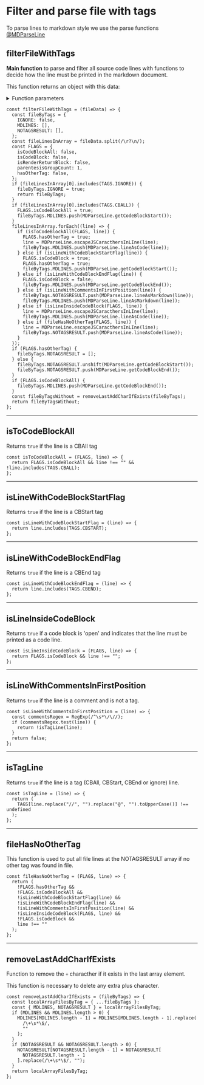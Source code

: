  # Filter and parse file with tags

To parse lines to markdown style we use the parse functions [@MDParseLine](./mdParseLine.md)

 ## filterFileWithTags

 **Main function** to parse and filter all source code lines with functions to decide how the line must be printed in the markdown document.

 This function returns an object with this data:

<details>

<summary>Function parameters</summary>

<br>

 - IGNORE  - `boolean` - that indicates no line was parsed to markdown

 - MDLINES - `array`   - array with all markdown lines filter by tags

 - NOTAGSRESULT - `array` - array with all lines as block code if no tags was found in source code

</details>

```
const filterFileWithTags = (fileData) => {
  const fileByTags = {
    IGNORE: false,
    MDLINES: [],
    NOTAGSRESULT: [],
  };
  const fileLinesInArray = fileData.split(/\r?\n/);
  const FLAGS = {
    isCodeBlockAll: false,
    isCodeBlock: false,
    isRenderReturnBlock: false,
    parentesisGroupCount: 1,
    hasOtherTag: false,
  };
  if (fileLinesInArray[0].includes(TAGS.IGNORE)) {
    fileByTags.IGNORE = true;
    return fileByTags;
  }
  if (fileLinesInArray[0].includes(TAGS.CBALL)) {
    FLAGS.isCodeBlockAll = true;
    fileByTags.MDLINES.push(MDParseLine.getCodeBlockStart());
  }
  fileLinesInArray.forEach((line) => {
    if (isToCodeBlockAll(FLAGS, line)) {
      FLAGS.hasOtherTag = true;
      line = MDParseLine.escapeJSCaracthersInLIne(line);
      fileByTags.MDLINES.push(MDParseLine.lineAsCode(line));
    } else if (isLineWithCodeBlockStartFlag(line)) {
      FLAGS.isCodeBlock = true;
      FLAGS.hasOtherTag = true;
      fileByTags.MDLINES.push(MDParseLine.getCodeBlockStart());
    } else if (isLineWithCodeBlockEndFlag(line)) {
      FLAGS.isCodeBlock = false;
      fileByTags.MDLINES.push(MDParseLine.getCodeBlockEnd());
    } else if (isLineWithCommentsInFirstPosition(line)) {
      fileByTags.NOTAGSRESULT.push(MDParseLine.lineAsMarkdown(line));
      fileByTags.MDLINES.push(MDParseLine.lineAsMarkdown(line));
    } else if (isLineInsideCodeBlock(FLAGS, line)) {
      line = MDParseLine.escapeJSCaracthersInLIne(line);
      fileByTags.MDLINES.push(MDParseLine.lineAsCode(line));
    } else if (fileHasNoOtherTag(FLAGS, line)) {
      line = MDParseLine.escapeJSCaracthersInLIne(line);
      fileByTags.NOTAGSRESULT.push(MDParseLine.lineAsCode(line));
    }
  });
  if (FLAGS.hasOtherTag) {
    fileByTags.NOTAGSRESULT = [];
  } else {
    fileByTags.NOTAGSRESULT.unshift(MDParseLine.getCodeBlockStart());
    fileByTags.NOTAGSRESULT.push(MDParseLine.getCodeBlockEnd());
  }
  if (FLAGS.isCodeBlockAll) {
    fileByTags.MDLINES.push(MDParseLine.getCodeBlockEnd());
  }
  const fileByTagsWithout = removeLastAddCharIfExists(fileByTags);
  return fileByTagsWithout;
};
```
---

 ## isToCodeBlockAll

 Returns `true` if the line is a CBAll tag

```
const isToCodeBlockAll = (FLAGS, line) => {
  return FLAGS.isCodeBlockAll && line !== "" && !line.includes(TAGS.CBALL);
};
```
---

 ## isLineWithCodeBlockStartFlag

 Returns `true` if the line is a CBStart tag

```
const isLineWithCodeBlockStartFlag = (line) => {
  return line.includes(TAGS.CBSTART);
};
```
---

 ## isLineWithCodeBlockEndFlag

 Returns `true` if the line is a CBEnd tag

```
const isLineWithCodeBlockEndFlag = (line) => {
  return line.includes(TAGS.CBEND);
};
```
---

 ## isLineInsideCodeBlock

 Returns `true` if a code block is 'open' and indicates that the line must be printed as a code line.

```
const isLineInsideCodeBlock = (FLAGS, line) => {
  return FLAGS.isCodeBlock && line !== "";
};
```
---

 ## isLineWithCommentsInFirstPosition

 Returns `true` if the line is a comment and is not a tag.

```
const isLineWithCommentsInFirstPosition = (line) => {
  const commentsRegex = RegExp(/^\s*\/\//);
  if (commentsRegex.test(line)) {
    return !isTagLine(line);
  }
  return false;
};
```
---

 ## isTagLine

 Returns `true` if the line is a tag (CBAll, CBStart, CBEnd or ignore) line.

```
const isTagLine = (line) => {
  return (
    TAGS[line.replace("//", "").replace("@", "").toUpperCase()] !== undefined
  );
};
```
---

 ## fileHasNoOtherTag

 This function is used to put all file lines at the NOTAGSRESULT array if no other tag was found in file.

```
const fileHasNoOtherTag = (FLAGS, line) => {
  return (
    !FLAGS.hasOtherTag &&
    !FLAGS.isCodeBlockAll &&
    !isLineWithCodeBlockStartFlag(line) &&
    !isLineWithCodeBlockEndFlag(line) &&
    !isLineWithCommentsInFirstPosition(line) &&
    !isLineInsideCodeBlock(FLAGS, line) &&
    !FLAGS.isCodeBlock &&
    line !== ""
  );
};
```
---

 ## removeLastAddCharIfExists

 Function to remove the `+` characther if it exists in the last array element.

 This function is necessary to delete any extra plus character.

```
const removeLastAddCharIfExists = (fileByTags) => {
  const localArrayFilesByTag = { ...fileByTags };
  const { MDLINES, NOTAGSRESULT } = localArrayFilesByTag;
  if (MDLINES && MDLINES.length > 0) {
    MDLINES[MDLINES.length - 1] = MDLINES[MDLINES.length - 1].replace(
      /\+\s*\$/,
      ""
    );
  }
  if (NOTAGSRESULT && NOTAGSRESULT.length > 0) {
    NOTAGSRESULT[NOTAGSRESULT.length - 1] = NOTAGSRESULT[
      NOTAGSRESULT.length - 1
    ].replace(/\+\s*\$/, "");
  }
  return localArrayFilesByTag;
};
```
